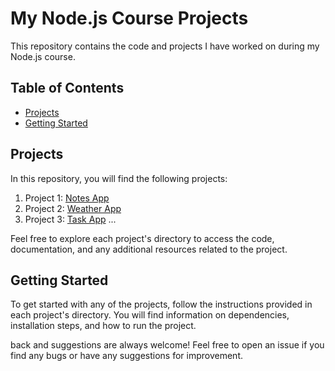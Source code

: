 # My Node.js Course Projects

This repository contains the code and projects I have worked on during my Node.js course.

## Table of Contents

- [Projects](#projects)
- [Getting Started](#getting-started)

## Projects

In this repository, you will find the following projects:

1. Project 1: [Notes App](https://github.com/Jasmine-Zhuang/NodeJsCourse/tree/main/notes-app)
2. Project 2: [Weather App](https://github.com/Jasmine-Zhuang/NodeJsCourse/tree/main/weather-app)
3. Project 3: [Task App](https://github.com/Jasmine-Zhuang/NodeJsCourse/tree/main/task-manager)
   ...

Feel free to explore each project's directory to access the code, documentation, and any additional resources related to the project.

## Getting Started

To get started with any of the projects, follow the instructions provided in each project's directory. You will find information on dependencies, installation steps, and how to run the project.

back and suggestions are always welcome! Feel free to open an issue if you find any bugs or have any suggestions for improvement.

